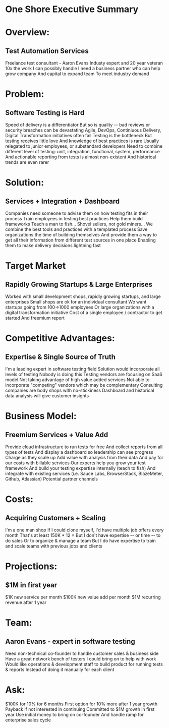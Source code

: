 One Shore Executive Summary
===========================

Overview:
=========
Test Automation Services
------------------------
Freelance test consultant - Aaron Evans
Industy expert and 20 year veteran
10x the work I can possibly handle
I need a business partner who can help grow company
And capital to expand team
To meet industry demand

Problem:
========
Software Testing is Hard
------------------------
Speed of delivery is a differentiator
But so is quality -- bad reviews or security breaches can be devastating
Agile, DevOps, Continiuous Delivery, Digital Transformation
initiatives often fail
Testing is the bottleneck
But testing receives little love
And knowledge of best practices is rare
Usually relegated to junior employees, or substandard developers
Need to combine different level of testing:
	unit, integration, functional, system, performance
And actionable reporting from tests is almost non-existent
And historical trends are even rarer

Solution:
=========
Services + Integration + Dashboard
----------------------------------
Companies need someone to advise them on how testing fits in their process
Train employees in testing best practices
Help them build frameworks
Teach a man to fish...
Shovel sellers, not gold miners...
We combine the best tools and practices with a templated process
Save organizations the time of building themselves
And provide them a way to get all their information from different test sources in one place
Enabling them to make delivery decisions lightning fast

Target Market
=============
Rapidly Growing Startups & Large Enterprises
--------------------------------------------
Worked with small development shops, rapidly growing startups, and large enterprises
Small shops are ok for an individual consultant
We want startups going from 100->1000 employees
Or large organizations with a digital transformation initiative
Cost of a single employee / contractor to get started
And freemium report

Competitive Advantages:
=======================
Expertise & Single Source of Truth
----------------------------------
I'm a leading expert in software testing field
Solution would incorporate all levels of testing
Nobody is doing this
Testing vendors are focusing on SaaS model
Not taking advantage of high value added services
Not able to incorporate "competing" vendors which may be complementary
Consulting companies are body shops with no-stickiness
Dashboard and historical data analysis will give customer insights

Business Model:
===============
Freemium Services + Value Add
-----------------------------
Provide cloud infrastructure to run tests for free
And collect reports from all types of tests
And display a dashboard so leadership can see progress
Charge as they scale up
Add value with analysis from their data
And pay for our costs with billable services
Our experts help you grow your test framework
And build your testing expertise internally (teach to fish)
And integrate with existing services
(i.e. Sauce Labs, BrowserStack, BlazeMeter, Github, Atlassian)
Potential partner channels

Costs:
======
Acquiring Customers + Scaling
-----------------------------
I'm a one man shop
If I could clone myself, I'd have multiple job offers every month
That's at least 150K * 12 =
But I don't have expertise -- or time -- to do sales
Or to organize & manage a team
But I do have expertise to train and scale teams with previous jobs and clients


Projections:
============
$1M in first year
-----------------
$1K new service per month
$100K new value add per month
$1M recurring revenue after 1 year


Team:
=====
Aaron Evans - expert in software testing
-----------

Need non-technical co-founder to handle customer sales & business side
Have a great network bench of testers I could bring on to help with work
Would like operations & development staff to build product for running tests & reports
Instead of doing it manually for each client

Ask:
====
$100K for 10% for 6 months
First option for 10% more after 1 year growth
Payback if not interested in continuing
Committed to $1M growth in first year
Use initial money to bring on co-founder
And handle ramp for enterprise sales cycle

